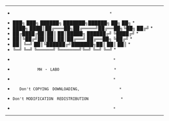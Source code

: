 **************************************************
*                                                *
*  ███╗   ███╗ ██████╗ ███████╗██████╗ ██╗   ██╗  *
*  ████╗ ████║██╔═══██╗██╔════╝██╔══██╗╚██╗ ██╔╝  *
*  ██╔████╔██║██║   ██║█████╗  ██████╔╝ ╚████╔╝   *
*  ██║╚██╔╝██║██║   ██║██╔══╝  ██╔══██╗  ╚██╔╝    *
*  ██║ ╚═╝ ██║╚██████╔╝███████╗██║  ██║   ██║     *
*  ╚═╝     ╚═╝ ╚═════╝ ╚══════╝╚═╝  ╚═╝   ╚═╝     *
*                                               　 *
*                MH ・ LABO                     　　*
*                                              　  *
*        Don't COPYING　DOWNLOADING,               　 *
*     Don't MODIFICATION　REDISTRIBUTION           　　*
*                                               　 *
**************************************************
